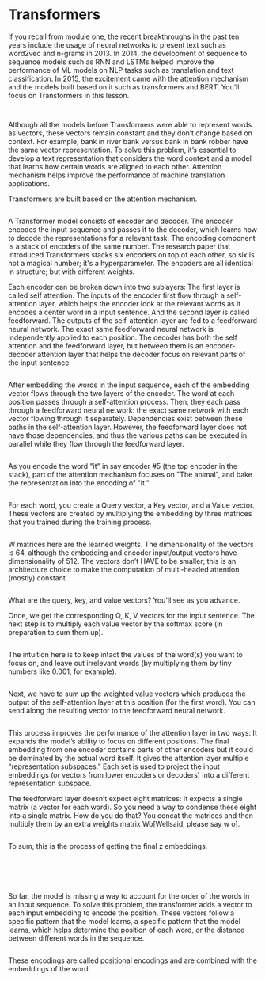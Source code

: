 # Transformers

If you recall from module one, the recent breakthroughs in the past ten years include the usage of neural networks to present text such as word2vec and n-grams in 2013. In 2014, the development of sequence to sequence models such as RNN and LSTMs helped improve the performance of ML models on NLP tasks such as translation and text classification. In 2015, the excitement came with the attention mechanism and the models built based on it such as transformers and BERT. You’ll focus on Transformers in this lesson.

<figure><img src="../../.gitbook/assets/image (94).png" alt=""><figcaption></figcaption></figure>

<figure><img src="../../.gitbook/assets/image (93).png" alt=""><figcaption></figcaption></figure>

Although all the models before Transformers were able to represent words as vectors, these vectors remain constant and they don’t change based on context. For example, bank in river bank versus bank in bank robber have the same vector representation. To solve this problem, it’s essential to develop a text representation that considers the word context and a model that learns how certain words are aligned to each other. Attention mechanism helps improve the performance of machine translation applications.

Transformers are built based on the attention mechanism.

<figure><img src="../../.gitbook/assets/image (52).png" alt=""><figcaption></figcaption></figure>

A Transformer model consists of encoder and decoder. The encoder encodes the input sequence and passes it to the decoder, which learns how to decode the representations for a relevant task. The encoding component is a stack of encoders of the same number. The research paper that introduced Transformers stacks six encoders on top of each other, so six is not a magical number; it's a hyperparameter. The encoders are all identical in structure; but with different weights.

Each encoder can be broken down into two sublayers: The first layer is called self attention. The inputs of the encoder first flow through a self-attention layer, which helps the encoder look at the relevant words as it encodes a center word in a input sentence. And the second layer is called feedforward. The outputs of the self-attention layer are fed to a feedforward neural network. The exact same feedforward neural network is independently applied to each position. The decoder has both the self attention and the feedforward layer, but between them is an encoder-decoder attention layer that helps the decoder focus on relevant parts of the input sentence.

<figure><img src="../../.gitbook/assets/image (53).png" alt=""><figcaption></figcaption></figure>

After embedding the words in the input sequence, each of the embedding vector flows through the two layers of the encoder. The word at each position passes through a self-attention process. Then, they each pass through a feedforward neural network: the exact same network with each vector flowing through it separately. Dependencies exist between these paths in the self-attention layer. However, the feedforward layer does not have those dependencies, and thus the various paths can be executed in parallel while they flow through the feedforward layer.

<figure><img src="../../.gitbook/assets/image (54).png" alt=""><figcaption></figcaption></figure>

As you encode the word "it" in say encoder #5 (the top encoder in the stack), part of the attention mechanism focuses on "The animal", and bake the representation into the encoding of "it."

<figure><img src="../../.gitbook/assets/image (55).png" alt=""><figcaption></figcaption></figure>

For each word, you create a Query vector, a Key vector, and a Value vector. These vectors are created by multiplying the embedding by three matrices that you trained during the training process.

<figure><img src="../../.gitbook/assets/image (56).png" alt=""><figcaption></figcaption></figure>

W matrices here are the learned weights. The dimensionality of the vectors is 64, although the embedding and encoder input/output vectors have dimensionality of 512. The vectors don’t HAVE to be smaller; this is an architecture choice to make the computation of multi-headed attention (mostly) constant.

<figure><img src="../../.gitbook/assets/image (58).png" alt=""><figcaption></figcaption></figure>

What are the query, key, and value vectors? You'll see as you advance.

Once, we get the corresponding Q, K, V vectors for the input sentence. The next step is to multiply each value vector by the softmax score (in preparation to sum them up).

<figure><img src="../../.gitbook/assets/image (59).png" alt=""><figcaption></figcaption></figure>

The intuition here is to keep intact the values of the word(s) you want to focus on, and leave out irrelevant words (by multiplying them by tiny numbers like 0.001, for example).&#x20;

<figure><img src="../../.gitbook/assets/image (60).png" alt=""><figcaption></figcaption></figure>

Next, we have to sum up the weighted value vectors which produces the output of the self-attention layer at this position (for the first word). You can send along the resulting vector to the feedforward neural network.

<figure><img src="../../.gitbook/assets/image (61).png" alt=""><figcaption></figcaption></figure>

This process improves the performance of the attention layer in two ways: It expands the model’s ability to focus on different positions. The final embedding from one encoder contains parts of other encoders but it could be dominated by the actual word itself. It gives the attention layer multiple “representation subspaces.” Each set is used to project the input embeddings (or vectors from lower encoders or decoders) into a different representation subspace.

The feedforward layer doesn’t expect eight matrices: It expects a single matrix (a vector for each word). So you need a way to condense these eight into a single matrix. How do you do that? You concat the matrices and then multiply them by an extra weights matrix Wo\[Wellsaid, please say w o].

<figure><img src="../../.gitbook/assets/image (62).png" alt=""><figcaption></figcaption></figure>

To sum, this is the process of getting the final z embeddings.

<figure><img src="../../.gitbook/assets/image (63).png" alt=""><figcaption></figcaption></figure>

<figure><img src="../../.gitbook/assets/image (64).png" alt=""><figcaption></figcaption></figure>

<figure><img src="../../.gitbook/assets/image (65).png" alt=""><figcaption></figcaption></figure>

<figure><img src="../../.gitbook/assets/image (66).png" alt=""><figcaption></figcaption></figure>

<figure><img src="../../.gitbook/assets/image (67).png" alt=""><figcaption></figcaption></figure>

So far, the model is missing a way to account for the order of the words in an input sequence. To solve this problem, the transformer adds a vector to each input embedding to encode the position. These vectors follow a specific pattern that the model learns, a specific pattern that the model learns, which helps determine the position of each word, or the distance between different words in the sequence.

<figure><img src="../../.gitbook/assets/image (68).png" alt=""><figcaption></figcaption></figure>

These encodings are called positional encodings and are combined with the embeddings of the word.

<figure><img src="../../.gitbook/assets/image (69).png" alt=""><figcaption></figcaption></figure>
